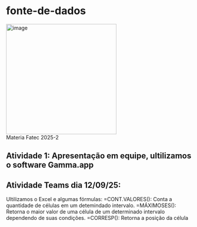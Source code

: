 # fonte-de-dados
<img width="300" alt="image" src="https://github.com/user-attachments/assets/89becc40-13f0-4c64-97a2-a3d07c1b005a" /> </br>
Materia Fatec 2025-2
## Atividade 1: Apresentação em equipe, ultilizamos o software Gamma.app

## Atividade Teams dia 12/09/25:
Ultilizamos o Excel e algumas fórmulas:
=CONT.VALORES(): Conta a quantidade de células em um detemindado intervalo.
=MÁXIMOSES(): Retorna o maior valor de uma célula de um determinado intervalo dependendo de suas condições.
=CORRESP(): Retorna a posição da célula 
